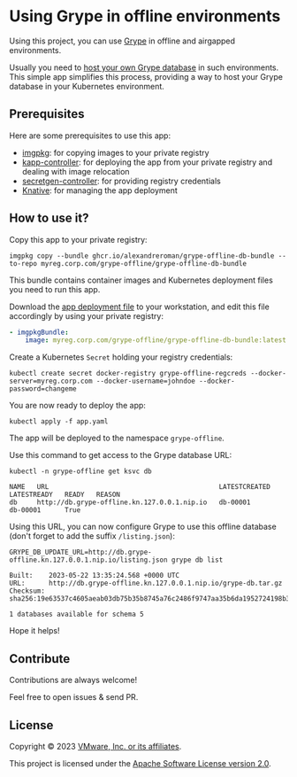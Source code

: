 
# Using Grype in offline environments

Using this project, you can use [Grype](https://github.com/anchore/grype)
in offline and airgapped environments.

Usually you need to [host your own Grype database](https://github.com/anchore/grype/blob/main/README.md#offline-and-air-gapped-environments)
in such environments.
This simple app simplifies this process, providing a way to host your
Grype database in your Kubernetes environment.

## Prerequisites

Here are some prerequisites to use this app:

- [imgpkg](https://carvel.dev/imgpkg/): for copying images to your private registry
- [kapp-controller](https://carvel.dev/kapp-controller/): for deploying the app from your private registry and dealing with image relocation
- [secretgen-controller](https://github.com/carvel-dev/secretgen-controller): for providing registry credentials
- [Knative](https://knative.dev/): for managing the app deployment

## How to use it?

Copy this app to your private registry:

```shell
imgpkg copy --bundle ghcr.io/alexandreroman/grype-offline-db-bundle --to-repo myreg.corp.com/grype-offline/grype-offline-db-bundle
```

This bundle contains container images and Kubernetes deployment files
you need to run this app.

Download the [app deployment file](kapp/app.yaml) to your workstation,
and edit this file accordingly by using your private registry:

```yaml
- imgpkgBundle:
    image: myreg.corp.com/grype-offline/grype-offline-db-bundle:latest
```

Create a Kubernetes `Secret` holding your registry credentials:

```shell
kubectl create secret docker-registry grype-offline-regcreds --docker-server=myreg.corp.com --docker-username=johndoe --docker-password=changeme
```

You are now ready to deploy the app:

```shell
kubectl apply -f app.yaml
```

The app will be deployed to the namespace `grype-offline`.

Use this command to get access to the Grype database URL:

```shell
kubectl -n grype-offline get ksvc db
```

```shell
NAME   URL                                           LATESTCREATED   LATESTREADY   READY   REASON
db     http://db.grype-offline.kn.127.0.0.1.nip.io   db-00001        db-00001      True
```

Using this URL, you can now configure Grype to use this offline database
(don't forget to add the suffix `/listing.json`):

```shell
GRYPE_DB_UPDATE_URL=http://db.grype-offline.kn.127.0.0.1.nip.io/listing.json grype db list
```

```shell
Built:    2023-05-22 13:35:24.568 +0000 UTC
URL:      http://db.grype-offline.kn.127.0.0.1.nip.io/grype-db.tar.gz
Checksum: sha256:19e63537c4605aeab03db75b35b8745a76c2486f9747aa35b6da1952724198b3

1 databases available for schema 5
```

Hope it helps!

## Contribute

Contributions are always welcome!

Feel free to open issues & send PR.

## License

Copyright &copy; 2023 [VMware, Inc. or its affiliates](https://vmware.com).

This project is licensed under the [Apache Software License version 2.0](https://www.apache.org/licenses/LICENSE-2.0).
